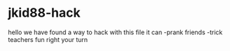 # jkid88-hack
hello we have found a way to  hack with this file it can
-prank friends
-trick teachers
fun right your turn
